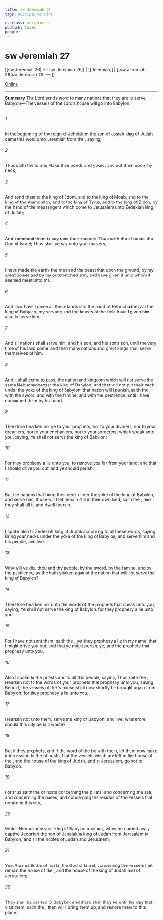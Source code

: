 ```yaml
---
title: sw Jeremiah 27
tags: #Scriptures\OldT

cssclass: scriptures
publish: false
people:
---
```


# sw Jeremiah 27
[[sw Jeremiah 26| <-- sw Jeremiah 26]] | [[Jeremiah]] | [[sw Jeremiah 28|sw Jeremiah 28 --> ]]

[Online](https://churchofjesuschrist.org/study/scriptures/ot/jer/27?lang=eng)

---
__Summary__
The Lord sends word to many nations that they are to serve Babylon—The vessels of the Lord’s house will go into Babylon.

---
###### 1 
In the beginning of the reign of Jehoiakim the son of Josiah king of Judah came this word unto Jeremiah from the , saying,

###### 2 
Thus saith the  to me; Make thee bonds and yokes, and put them upon thy neck,

###### 3 
And send them to the king of Edom, and to the king of Moab, and to the king of the Ammonites, and to the king of Tyrus, and to the king of Zidon, by the hand of the messengers which come to Jerusalem unto Zedekiah king of Judah;

###### 4 
And command them to say unto their masters, Thus saith the  of hosts, the God of Israel; Thus shall ye say unto your masters;

###### 5 
I have made the earth, the man and the beast that  upon the ground, by my great power and by my outstretched arm, and have given it unto whom it seemed meet unto me.

###### 6 
And now have I given all these lands into the hand of Nebuchadnezzar the king of Babylon, my servant; and the beasts of the field have I given him also to serve him.

###### 7 
And all nations shall serve him, and his son, and his son’s son, until the very time of his land come: and then many nations and great kings shall serve themselves of him.

###### 8 
And it shall come to pass,  the nation and kingdom which will not serve the same Nebuchadnezzar the king of Babylon, and that will not put their neck under the yoke of the king of Babylon, that nation will I punish, saith the , with the sword, and with the famine, and with the pestilence, until I have consumed them by his hand.

###### 9 
Therefore hearken not ye to your prophets, nor to your diviners, nor to your dreamers, nor to your enchanters, nor to your sorcerers, which speak unto you, saying, Ye shall not serve the king of Babylon:

###### 10 
For they prophesy a lie unto you, to remove you far from your land; and that I should drive you out, and ye should perish.

###### 11 
But the nations that bring their neck under the yoke of the king of Babylon, and serve him, those will I let remain still in their own land, saith the ; and they shall till it, and dwell therein.

###### 12 
I spake also to Zedekiah king of Judah according to all these words, saying, Bring your necks under the yoke of the king of Babylon, and serve him and his people, and live.

###### 13 
Why will ye die, thou and thy people, by the sword, by the famine, and by the pestilence, as the  hath spoken against the nation that will not serve the king of Babylon?

###### 14 
Therefore hearken not unto the words of the prophets that speak unto you, saying, Ye shall not serve the king of Babylon: for they prophesy a lie unto you.

###### 15 
For I have not sent them, saith the , yet they prophesy a lie in my name; that I might drive you out, and that ye might perish, ye, and the prophets that prophesy unto you.

###### 16 
Also I spake to the priests and to all this people, saying, Thus saith the ; Hearken not to the words of your prophets that prophesy unto you, saying, Behold, the vessels of the ’s house shall now shortly be brought again from Babylon: for they prophesy a lie unto you.

###### 17 
Hearken not unto them; serve the king of Babylon, and live: wherefore should this city be laid waste?

###### 18 
But if they  prophets, and if the word of the  be with them, let them now make intercession to the  of hosts, that the vessels which are left in the house of the , and  the house of the king of Judah, and at Jerusalem, go not to Babylon.

###### 19 
For thus saith the  of hosts concerning the pillars, and concerning the sea, and concerning the bases, and concerning the residue of the vessels that remain in this city,

###### 20 
Which Nebuchadnezzar king of Babylon took not, when he carried away captive Jeconiah the son of Jehoiakim king of Judah from Jerusalem to Babylon, and all the nobles of Judah and Jerusalem;

###### 21 
Yea, thus saith the  of hosts, the God of Israel, concerning the vessels that remain  the house of the , and  the house of the king of Judah and of Jerusalem;

###### 22 
They shall be carried to Babylon, and there shall they be until the day that I visit them, saith the ; then will I bring them up, and restore them to this place.

